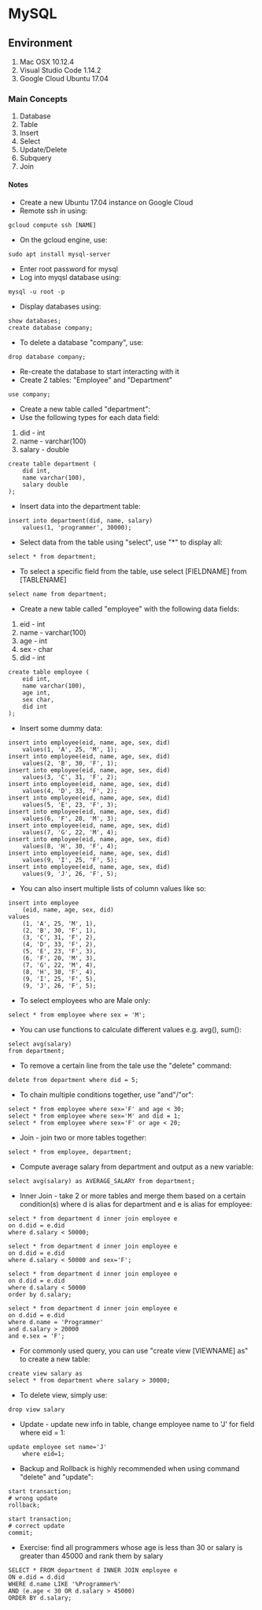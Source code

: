 # MySQL

## Environment

1. Mac OSX 10.12.4
2. Visual Studio Code 1.14.2
3. Google Cloud Ubuntu 17.04

### Main Concepts

1. Database
2. Table
3. Insert
4. Select
5. Update/Delete
6. Subquery
7. Join

#### Notes

* Create a new Ubuntu 17.04 instance on Google Cloud
* Remote ssh in using:
```shell
gcloud compute ssh [NAME]
```
* On the gcloud engine, use:
```shell
sudo apt install mysql-server
```
* Enter root password for mysql
* Log into myqsl database using:
```shell
mysql -u root -p
```
* Display databases using:
```mysql
show databases;
create database company;
```
* To delete a database "company", use:
```mysql
drop database company;
```
* Re-create the database to start interacting with it
* Create 2 tables: "Employee" and "Department"
```mysql
use company;
```
* Create a new table called "department":
* Use the following types for each data field:
1. did - int
2. name - varchar(100)
3. salary - double
```mysql
create table department (
	did int,
	name varchar(100),
	salary double
);
```
* Insert data into the department table:
```mysql
insert into department(did, name, salary)
	values(1, 'programmer', 30000);
```
* Select data from the table using "select", use "*" to display all:
```mysql
select * from department;
```
* To select a specific field from the table, use select [FIELDNAME] from [TABLENAME]
```mysql
select name from department;
```
* Create a new table called "employee" with the following data fields:
1. eid - int
2. name - varchar(100)
3. age - int
4. sex - char
5. did - int
```mysql
create table employee (
	eid int,
	name varchar(100),
	age int,
	sex char,
	did int
);
```
* Insert some dummy data:
```mysql
insert into employee(eid, name, age, sex, did)
	values(1, 'A', 25, 'M', 1);
insert into employee(eid, name, age, sex, did)
	values(2, 'B', 30, 'F', 1);
insert into employee(eid, name, age, sex, did)
	values(3, 'C', 31, 'F', 2);
insert into employee(eid, name, age, sex, did)
	values(4, 'D', 33, 'F', 2);
insert into employee(eid, name, age, sex, did)
	values(5, 'E', 23, 'F', 3);
insert into employee(eid, name, age, sex, did)
	values(6, 'F', 20, 'M', 3);
insert into employee(eid, name, age, sex, did)
	values(7, 'G', 22, 'M', 4);
insert into employee(eid, name, age, sex, did)
	values(8, 'H', 30, 'F', 4);
insert into employee(eid, name, age, sex, did)
	values(9, 'I', 25, 'F', 5);
insert into employee(eid, name, age, sex, did)
	values(9, 'J', 26, 'F', 5);
```
* You can also insert multiple lists of column values like so:
```mysql
insert into employee
	(eid, name, age, sex, did)
values
	(1, 'A', 25, 'M', 1),
	(2, 'B', 30, 'F', 1),
	(3, 'C', 31, 'F', 2),
	(4, 'D', 33, 'F', 2),
	(5, 'E', 23, 'F', 3),
	(6, 'F', 20, 'M', 3),
	(7, 'G', 22, 'M', 4),
	(8, 'H', 30, 'F', 4),
	(9, 'I', 25, 'F', 5),
	(9, 'J', 26, 'F', 5);
```
* To select employees who are Male only:
```mysql
select * from employee where sex = 'M';
```
* You can use functions to calculate different values e.g. avg(), sum():
```mysql
select avg(salary)
from department;
```
* To remove a certain line from the tale use the "delete" command:
```mysql
delete from department where did = 5;
```
* To chain multiple conditions together, use "and"/"or":
```mysql
select * from employee where sex='F' and age < 30;
select * from employee where sex='M' and did = 1;
select * from employee where sex='F' or age < 20;
```
* Join - join two or more tables together:
```mysql
select * from employee, department;
```
* Compute average salary from department and output as a new variable:

```mysql
select avg(salary) as AVERAGE_SALARY from department;
```
* Inner Join - take 2 or more tables and merge them based on a certain condition(s) where d is alias for department and e is alias for employee:
```mysql
select * from department d inner join employee e
on d.did = e.did
where d.salary < 50000;

select * from department d inner join employee e
on d.did = e.did
where d.salary < 50000 and sex='F';

select * from department d inner join employee e
on d.did = e.did
where d.salary < 50000
order by d.salary;

select * from department d inner join employee e
on d.did = e.did
where d.name = 'Programmer'
and d.salary > 20000
and e.sex = 'F';
```
* For commonly used query, you can use "create view [VIEWNAME] as" to create a new table:
```mysql
create view salary as
select * from department where salary > 30000;
```
* To delete view, simply use:
```mysql
drop view salary
```
* Update - update new info in table, change employee name to 'J' for field where eid = 1:
```mysql
update employee set name='J'
	where eid=1;
```
* Backup and Rollback is highly recommended when using command "delete" and "update":
```mysql
start transaction;
# wrong update
rollback;

start transaction;
# correct update
commit;
```
* Exercise: find all programmers whose age is less than 30 or salary is greater than 45000 and rank them by salary
```mysql
SELECT * FROM department d INNER JOIN employee e
ON e.did = d.did
WHERE d.name LIKE '%Programmer%'
AND (e.age < 30 OR d.salary > 45000)
ORDER BY d.salary;
```




